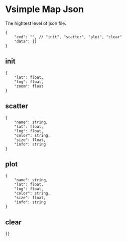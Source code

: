 # Vsimple Map Json

The hightest level of json file.

```
{
    "cmd": "", // "init", "scatter", "plot", "clear"
    "data": {}
}
```

## init
```
{
    "lat": float,
    "lng": float,
    "zoom": float
}
```

## scatter
```
{
    "name": string,
    "lat": float,
    "lng": float,
    "color": string,
    "size": float,
    "info": string
}
```

## plot
```
{
    "name": string,
    "lat": float,
    "lng": float,
    "color": string,
    "size": float,
    "info": string
}
```

## clear
```
{}
```